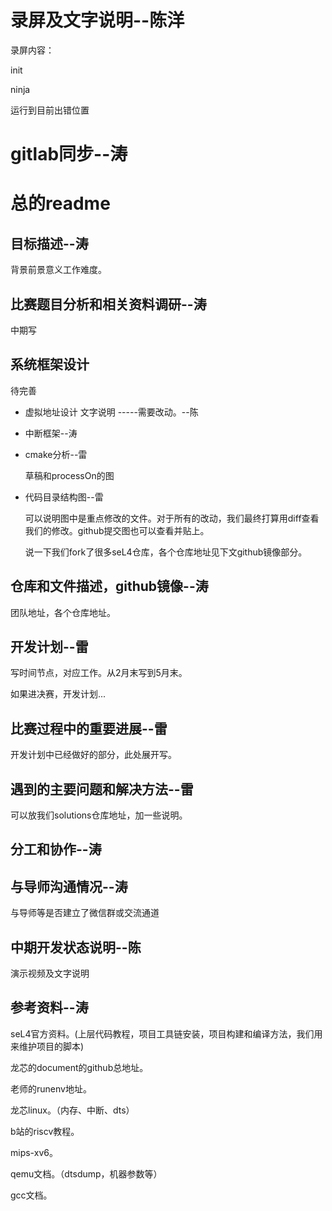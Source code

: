 # 录屏及文字说明--陈洋

录屏内容：

init

ninja

运行到目前出错位置

# gitlab同步--涛



# 总的readme

## 目标描述--涛

背景前景意义工作难度。



## 比赛题目分析和相关资料调研--涛

中期写



## 系统框架设计

待完善



* 虚拟地址设计 文字说明 -----需要改动。--陈



* 中断框架--涛



* cmake分析--雷

  草稿和processOn的图

  

* 代码目录结构图--雷

  可以说明图中是重点修改的文件。对于所有的改动，我们最终打算用diff查看我们的修改。github提交图也可以查看并贴上。

  说一下我们fork了很多seL4仓库，各个仓库地址见下文github镜像部分。



## 仓库和文件描述，github镜像--涛

团队地址，各个仓库地址。



## 开发计划--雷

写时间节点，对应工作。从2月末写到5月末。

如果进决赛，开发计划...



## 比赛过程中的重要进展--雷

开发计划中已经做好的部分，此处展开写。



## 遇到的主要问题和解决方法--雷

可以放我们solutions仓库地址，加一些说明。



## 分工和协作--涛



## 与导师沟通情况--涛

与导师等是否建立了微信群或交流通道



## 中期开发状态说明--陈

演示视频及文字说明





## 参考资料--涛

seL4官方资料。(上层代码教程，项目工具链安装，项目构建和编译方法，我们用来维护项目的脚本)

龙芯的document的github总地址。

老师的runenv地址。

龙芯linux。（内存、中断、dts）

b站的riscv教程。

mips-xv6。

qemu文档。（dtsdump，机器参数等）

gcc文档。